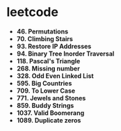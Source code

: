 # leetcode

- **46. Permutations**
- **70. Climbing Stairs**
- **93. Restore IP Addresses**
- **94. Binary Tree Inorder Traversal**
- **118. Pascal's Triangle**
- **268. Missing number**
- **328. Odd Even Linked List**
- **595. Big Countries**
- **709. To Lower Case**
- **771. Jewels and Stones**
- **859. Buddy Strings**
- **1037. Valid Boomerang**
- **1089. Duplicate zeros**

